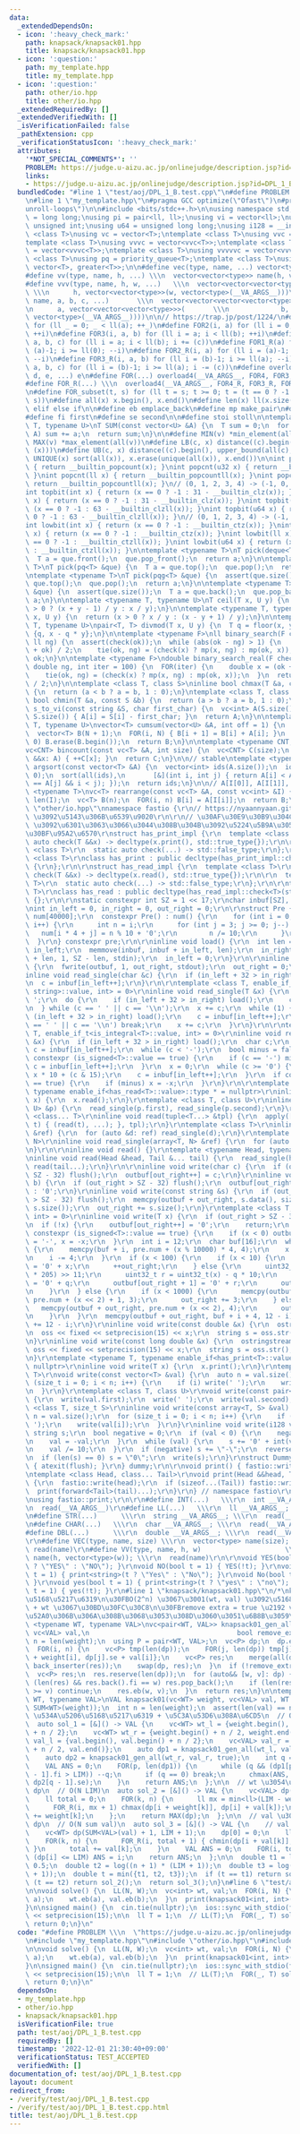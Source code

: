 ```yaml
---
data:
  _extendedDependsOn:
  - icon: ':heavy_check_mark:'
    path: knapsack/knapsack01.hpp
    title: knapsack/knapsack01.hpp
  - icon: ':question:'
    path: my_template.hpp
    title: my_template.hpp
  - icon: ':question:'
    path: other/io.hpp
    title: other/io.hpp
  _extendedRequiredBy: []
  _extendedVerifiedWith: []
  _isVerificationFailed: false
  _pathExtension: cpp
  _verificationStatusIcon: ':heavy_check_mark:'
  attributes:
    '*NOT_SPECIAL_COMMENTS*': ''
    PROBLEM: https://judge.u-aizu.ac.jp/onlinejudge/description.jsp?id=DPL_1_B
    links:
    - https://judge.u-aizu.ac.jp/onlinejudge/description.jsp?id=DPL_1_B
  bundledCode: "#line 1 \"test/aoj/DPL_1_B.test.cpp\"\n#define PROBLEM \\\n  \"https://judge.u-aizu.ac.jp/onlinejudge/description.jsp?id=DPL_1_B\"\
    \n#line 1 \"my_template.hpp\"\n#pragma GCC optimize(\"Ofast\")\n#pragma GCC optimize(\"\
    unroll-loops\")\n\n#include <bits/stdc++.h>\n\nusing namespace std;\n\nusing ll\
    \ = long long;\nusing pi = pair<ll, ll>;\nusing vi = vector<ll>;\nusing u32 =\
    \ unsigned int;\nusing u64 = unsigned long long;\nusing i128 = __int128;\n\ntemplate\
    \ <class T>\nusing vc = vector<T>;\ntemplate <class T>\nusing vvc = vector<vc<T>>;\n\
    template <class T>\nusing vvvc = vector<vvc<T>>;\ntemplate <class T>\nusing vvvvc\
    \ = vector<vvvc<T>>;\ntemplate <class T>\nusing vvvvvc = vector<vvvvc<T>>;\ntemplate\
    \ <class T>\nusing pq = priority_queue<T>;\ntemplate <class T>\nusing pqg = priority_queue<T,\
    \ vector<T>, greater<T>>;\n\n#define vec(type, name, ...) vector<type> name(__VA_ARGS__)\n\
    #define vv(type, name, h, ...) \\\n  vector<vector<type>> name(h, vector<type>(__VA_ARGS__))\n\
    #define vvv(type, name, h, w, ...)   \\\n  vector<vector<vector<type>>> name(\
    \ \\\n      h, vector<vector<type>>(w, vector<type>(__VA_ARGS__)))\n#define vvvv(type,\
    \ name, a, b, c, ...)       \\\n  vector<vector<vector<vector<type>>>> name( \\\
    \n      a, vector<vector<vector<type>>>(       \\\n             b, vector<vector<type>>(c,\
    \ vector<type>(__VA_ARGS__))))\n\n// https://trap.jp/post/1224/\n#define FOR1(a)\
    \ for (ll _ = 0; _ < ll(a); ++_)\n#define FOR2(i, a) for (ll i = 0; i < ll(a);\
    \ ++i)\n#define FOR3(i, a, b) for (ll i = a; i < ll(b); ++i)\n#define FOR4(i,\
    \ a, b, c) for (ll i = a; i < ll(b); i += (c))\n#define FOR1_R(a) for (ll i =\
    \ (a)-1; i >= ll(0); --i)\n#define FOR2_R(i, a) for (ll i = (a)-1; i >= ll(0);\
    \ --i)\n#define FOR3_R(i, a, b) for (ll i = (b)-1; i >= ll(a); --i)\n#define FOR4_R(i,\
    \ a, b, c) for (ll i = (b)-1; i >= ll(a); i -= (c))\n#define overload4(a, b, c,\
    \ d, e, ...) e\n#define FOR(...) overload4(__VA_ARGS__, FOR4, FOR3, FOR2, FOR1)(__VA_ARGS__)\n\
    #define FOR_R(...) \\\n  overload4(__VA_ARGS__, FOR4_R, FOR3_R, FOR2_R, FOR1_R)(__VA_ARGS__)\n\
    \n#define FOR_subset(t, s) for (ll t = s; t >= 0; t = (t == 0 ? -1 : (t - 1) &\
    \ s))\n#define all(x) x.begin(), x.end()\n#define len(x) ll(x.size())\n#define\
    \ elif else if\n\n#define eb emplace_back\n#define mp make_pair\n#define mt make_tuple\n\
    #define fi first\n#define se second\n\n#define stoi stoll\n\ntemplate <typename\
    \ T, typename U>\nT SUM(const vector<U> &A) {\n  T sum = 0;\n  for (auto &&a:\
    \ A) sum += a;\n  return sum;\n}\n\n#define MIN(v) *min_element(all(v))\n#define\
    \ MAX(v) *max_element(all(v))\n#define LB(c, x) distance((c).begin(), lower_bound(all(c),\
    \ (x)))\n#define UB(c, x) distance((c).begin(), upper_bound(all(c), (x)))\n#define\
    \ UNIQUE(x) sort(all(x)), x.erase(unique(all(x)), x.end())\n\nint popcnt(int x)\
    \ { return __builtin_popcount(x); }\nint popcnt(u32 x) { return __builtin_popcount(x);\
    \ }\nint popcnt(ll x) { return __builtin_popcountll(x); }\nint popcnt(u64 x) {\
    \ return __builtin_popcountll(x); }\n// (0, 1, 2, 3, 4) -> (-1, 0, 1, 1, 2)\n\
    int topbit(int x) { return (x == 0 ? -1 : 31 - __builtin_clz(x)); }\nint topbit(u32\
    \ x) { return (x == 0 ? -1 : 31 - __builtin_clz(x)); }\nint topbit(ll x) { return\
    \ (x == 0 ? -1 : 63 - __builtin_clzll(x)); }\nint topbit(u64 x) { return (x ==\
    \ 0 ? -1 : 63 - __builtin_clzll(x)); }\n// (0, 1, 2, 3, 4) -> (-1, 0, 1, 0, 2)\n\
    int lowbit(int x) { return (x == 0 ? -1 : __builtin_ctz(x)); }\nint lowbit(u32\
    \ x) { return (x == 0 ? -1 : __builtin_ctz(x)); }\nint lowbit(ll x) { return (x\
    \ == 0 ? -1 : __builtin_ctzll(x)); }\nint lowbit(u64 x) { return (x == 0 ? -1\
    \ : __builtin_ctzll(x)); }\n\ntemplate <typename T>\nT pick(deque<T> &que) {\n\
    \  T a = que.front();\n  que.pop_front();\n  return a;\n}\n\ntemplate <typename\
    \ T>\nT pick(pq<T> &que) {\n  T a = que.top();\n  que.pop();\n  return a;\n}\n\
    \ntemplate <typename T>\nT pick(pqg<T> &que) {\n  assert(que.size());\n  T a =\
    \ que.top();\n  que.pop();\n  return a;\n}\n\ntemplate <typename T>\nT pick(vc<T>\
    \ &que) {\n  assert(que.size());\n  T a = que.back();\n  que.pop_back();\n  return\
    \ a;\n}\n\ntemplate <typename T, typename U>\nT ceil(T x, U y) {\n  return (x\
    \ > 0 ? (x + y - 1) / y : x / y);\n}\n\ntemplate <typename T, typename U>\nT floor(T\
    \ x, U y) {\n  return (x > 0 ? x / y : (x - y + 1) / y);\n}\n\ntemplate <typename\
    \ T, typename U>\npair<T, T> divmod(T x, U y) {\n  T q = floor(x, y);\n  return\
    \ {q, x - q * y};\n}\n\ntemplate <typename F>\nll binary_search(F check, ll ok,\
    \ ll ng) {\n  assert(check(ok));\n  while (abs(ok - ng) > 1) {\n    auto x = (ng\
    \ + ok) / 2;\n    tie(ok, ng) = (check(x) ? mp(x, ng) : mp(ok, x));\n  }\n  return\
    \ ok;\n}\n\ntemplate <typename F>\ndouble binary_search_real(F check, double ok,\
    \ double ng, int iter = 100) {\n  FOR(iter) {\n    double x = (ok + ng) / 2;\n\
    \    tie(ok, ng) = (check(x) ? mp(x, ng) : mp(ok, x));\n  }\n  return (ok + ng)\
    \ / 2;\n}\n\ntemplate <class T, class S>\ninline bool chmax(T &a, const S &b)\
    \ {\n  return (a < b ? a = b, 1 : 0);\n}\ntemplate <class T, class S>\ninline\
    \ bool chmin(T &a, const S &b) {\n  return (a > b ? a = b, 1 : 0);\n}\n\nvc<int>\
    \ s_to_vi(const string &S, char first_char) {\n  vc<int> A(S.size());\n  FOR(i,\
    \ S.size()) { A[i] = S[i] - first_char; }\n  return A;\n}\n\ntemplate <typename\
    \ T, typename U>\nvector<T> cumsum(vector<U> &A, int off = 1) {\n  int N = A.size();\n\
    \  vector<T> B(N + 1);\n  FOR(i, N) { B[i + 1] = B[i] + A[i]; }\n  if (off ==\
    \ 0) B.erase(B.begin());\n  return B;\n}\n\ntemplate <typename CNT, typename T>\n\
    vc<CNT> bincount(const vc<T> &A, int size) {\n  vc<CNT> C(size);\n  for (auto\
    \ &&x: A) { ++C[x]; }\n  return C;\n}\n\n// stable\ntemplate <typename T>\nvector<int>\
    \ argsort(const vector<T> &A) {\n  vector<int> ids(A.size());\n  iota(all(ids),\
    \ 0);\n  sort(all(ids),\n       [&](int i, int j) { return A[i] < A[j] || (A[i]\
    \ == A[j] && i < j); });\n  return ids;\n}\n\n// A[I[0]], A[I[1]], ...\ntemplate\
    \ <typename T>\nvc<T> rearrange(const vc<T> &A, const vc<int> &I) {\n  int n =\
    \ len(I);\n  vc<T> B(n);\n  FOR(i, n) B[i] = A[I[i]];\n  return B;\n}\n#line 1\
    \ \"other/io.hpp\"\nnamespace fastio {\r\n// https://nyaannyaan.github.io/library/misc/fastio.hpp\
    \ \u3092\u5143\u306B\u6539\u9020\r\n\r\n// \u30AF\u30E9\u30B9\u304C read(), print()\
    \ \u3092\u6301\u3063\u3066\u3044\u308B\u304B\u3092\u5224\u5B9A\u3059\u308B\u30E1\
    \u30BF\u95A2\u6570\r\nstruct has_print_impl {\r\n  template <class T>\r\n  static\
    \ auto check(T &&x) -> decltype(x.print(), std::true_type{});\r\n\r\n  template\
    \ <class T>\r\n  static auto check(...) -> std::false_type;\r\n};\r\n\r\ntemplate\
    \ <class T>\r\nclass has_print : public decltype(has_print_impl::check<T>(std::declval<T>()))\
    \ {\r\n};\r\n\r\nstruct has_read_impl {\r\n  template <class T>\r\n  static auto\
    \ check(T &&x) -> decltype(x.read(), std::true_type{});\r\n\r\n  template <class\
    \ T>\r\n  static auto check(...) -> std::false_type;\r\n};\r\n\r\ntemplate <class\
    \ T>\r\nclass has_read : public decltype(has_read_impl::check<T>(std::declval<T>()))\
    \ {};\r\n\r\nstatic constexpr int SZ = 1 << 17;\r\nchar inbuf[SZ], outbuf[SZ];\r\
    \nint in_left = 0, in_right = 0, out_right = 0;\r\n\r\nstruct Pre {\r\n  char\
    \ num[40000];\r\n  constexpr Pre() : num() {\r\n    for (int i = 0; i < 10000;\
    \ i++) {\r\n      int n = i;\r\n      for (int j = 3; j >= 0; j--) {\r\n     \
    \   num[i * 4 + j] = n % 10 + '0';\r\n        n /= 10;\r\n      }\r\n    }\r\n\
    \  }\r\n} constexpr pre;\r\n\r\ninline void load() {\r\n  int len = in_right -\
    \ in_left;\r\n  memmove(inbuf, inbuf + in_left, len);\r\n  in_right = len + fread(inbuf\
    \ + len, 1, SZ - len, stdin);\r\n  in_left = 0;\r\n}\r\n\r\ninline void flush()\
    \ {\r\n  fwrite(outbuf, 1, out_right, stdout);\r\n  out_right = 0;\r\n}\r\n\r\n\
    inline void read_single(char &c) {\r\n  if (in_left + 32 > in_right) load();\r\
    \n  c = inbuf[in_left++];\r\n}\r\n\r\ntemplate <class T, enable_if_t<is_same<T,\
    \ string>::value, int> = 0>\r\ninline void read_single(T &x) {\r\n  char c = '\
    \ ';\r\n  do {\r\n    if (in_left + 32 > in_right) load();\r\n    c = inbuf[in_left++];\r\
    \n  } while (c == ' ' || c == '\\n');\r\n  x += c;\r\n  while (1) {\r\n    if\
    \ (in_left + 32 > in_right) load();\r\n    c = inbuf[in_left++];\r\n    if (c\
    \ == ' ' || c == '\\n') break;\r\n    x += c;\r\n  }\r\n}\r\n\r\ntemplate <class\
    \ T, enable_if_t<is_integral<T>::value, int> = 0>\r\ninline void read_single(T\
    \ &x) {\r\n  if (in_left + 32 > in_right) load();\r\n  char c;\r\n  do\r\n   \
    \ c = inbuf[in_left++];\r\n  while (c < '-');\r\n  bool minus = false;\r\n  if\
    \ constexpr (is_signed<T>::value == true) {\r\n    if (c == '-') minus = true,\
    \ c = inbuf[in_left++];\r\n  }\r\n  x = 0;\r\n  while (c >= '0') {\r\n    x =\
    \ x * 10 + (c & 15);\r\n    c = inbuf[in_left++];\r\n  }\r\n  if constexpr (is_signed<T>::value\
    \ == true) {\r\n    if (minus) x = -x;\r\n  }\r\n}\r\n\r\ntemplate <typename T,\
    \ typename enable_if<has_read<T>::value>::type * = nullptr>\r\ninline void read_single(T\
    \ x) {\r\n  x.read();\r\n}\r\ntemplate <class T, class U>\r\ninline void read_single(pair<T,\
    \ U> &p) {\r\n  read_single(p.first), read_single(p.second);\r\n}\r\ntemplate\
    \ <class... T>\r\ninline void read(tuple<T...> &tpl) {\r\n  apply([&](auto...\
    \ t) { (read(t), ...); }, tpl);\r\n}\r\ntemplate <class T>\r\ninline void read_single(vector<T>\
    \ &ref) {\r\n  for (auto &d: ref) read_single(d);\r\n}\r\ntemplate <class T, int\
    \ N>\r\ninline void read_single(array<T, N> &ref) {\r\n  for (auto &d: ref) read_single(d);\r\
    \n}\r\n\r\ninline void read() {}\r\ntemplate <typename Head, typename... Tail>\r\
    \ninline void read(Head &head, Tail &... tail) {\r\n  read_single(head);\r\n \
    \ read(tail...);\r\n}\r\n\r\ninline void write(char c) {\r\n  if (out_right >\
    \ SZ - 32) flush();\r\n  outbuf[out_right++] = c;\r\n}\r\ninline void write(bool\
    \ b) {\r\n  if (out_right > SZ - 32) flush();\r\n  outbuf[out_right++] = b ? '1'\
    \ : '0';\r\n}\r\ninline void write(const string &s) {\r\n  if (out_right + s.size()\
    \ > SZ - 32) flush();\r\n  memcpy(outbuf + out_right, s.data(), sizeof(char) *\
    \ s.size());\r\n  out_right += s.size();\r\n}\r\ntemplate <class T, enable_if_t<is_integral<T>::value,\
    \ int> = 0>\r\ninline void write(T x) {\r\n  if (out_right > SZ - 32) flush();\r\
    \n  if (!x) {\r\n    outbuf[out_right++] = '0';\r\n    return;\r\n  }\r\n  if\
    \ constexpr (is_signed<T>::value == true) {\r\n    if (x < 0) outbuf[out_right++]\
    \ = '-', x = -x;\r\n  }\r\n  int i = 12;\r\n  char buf[16];\r\n  while (x >= 10000)\
    \ {\r\n    memcpy(buf + i, pre.num + (x % 10000) * 4, 4);\r\n    x /= 10000;\r\
    \n    i -= 4;\r\n  }\r\n  if (x < 100) {\r\n    if (x < 10) {\r\n      outbuf[out_right]\
    \ = '0' + x;\r\n      ++out_right;\r\n    } else {\r\n      uint32_t q = (uint32_t(x)\
    \ * 205) >> 11;\r\n      uint32_t r = uint32_t(x) - q * 10;\r\n      outbuf[out_right]\
    \ = '0' + q;\r\n      outbuf[out_right + 1] = '0' + r;\r\n      out_right += 2;\r\
    \n    }\r\n  } else {\r\n    if (x < 1000) {\r\n      memcpy(outbuf + out_right,\
    \ pre.num + (x << 2) + 1, 3);\r\n      out_right += 3;\r\n    } else {\r\n   \
    \   memcpy(outbuf + out_right, pre.num + (x << 2), 4);\r\n      out_right += 4;\r\
    \n    }\r\n  }\r\n  memcpy(outbuf + out_right, buf + i + 4, 12 - i);\r\n  out_right\
    \ += 12 - i;\r\n}\r\ninline void write(const double &x) {\r\n  ostringstream oss;\r\
    \n  oss << fixed << setprecision(15) << x;\r\n  string s = oss.str();\r\n  write(s);\r\
    \n}\r\ninline void write(const long double &x) {\r\n  ostringstream oss;\r\n \
    \ oss << fixed << setprecision(15) << x;\r\n  string s = oss.str();\r\n  write(s);\r\
    \n}\r\ntemplate <typename T, typename enable_if<has_print<T>::value>::type * =\
    \ nullptr>\r\ninline void write(T x) {\r\n  x.print();\r\n}\r\ntemplate <class\
    \ T>\r\nvoid write(const vector<T> &val) {\r\n  auto n = val.size();\r\n  for\
    \ (size_t i = 0; i < n; i++) {\r\n    if (i) write(' ');\r\n    write(val[i]);\r\
    \n  }\r\n}\r\ntemplate <class T, class U>\r\nvoid write(const pair<T, U> &val)\
    \ {\r\n  write(val.first);\r\n  write(' ');\r\n  write(val.second);\r\n}\r\ntemplate\
    \ <class T, size_t S>\r\ninline void write(const array<T, S> &val) {\r\n  auto\
    \ n = val.size();\r\n  for (size_t i = 0; i < n; i++) {\r\n    if (i) write('\
    \ ');\r\n    write(val[i]);\r\n  }\r\n}\r\ninline void write(i128 val) {\r\n \
    \ string s;\r\n  bool negative = 0;\r\n  if (val < 0) {\r\n    negative = 1;\r\
    \n    val = -val;\r\n  }\r\n  while (val) {\r\n    s += '0' + int(val % 10);\r\
    \n    val /= 10;\r\n  }\r\n  if (negative) s += \"-\";\r\n  reverse(all(s));\r\
    \n  if (len(s) == 0) s = \"0\";\r\n  write(s);\r\n}\r\nstruct Dummy {\r\n  Dummy()\
    \ { atexit(flush); }\r\n} dummy;\r\n\r\nvoid print() { fastio::write('\\n'); }\r\
    \ntemplate <class Head, class... Tail>\r\nvoid print(Head &&head, Tail &&... tail)\
    \ {\r\n  fastio::write(head);\r\n  if (sizeof...(Tail)) fastio::write(' ');\r\n\
    \  print(forward<Tail>(tail)...);\r\n}\r\n} // namespace fastio\r\nusing fastio::read;\r\
    \nusing fastio::print;\r\n\r\n#define INT(...)   \\\r\n  int __VA_ARGS__; \\\r\
    \n  read(__VA_ARGS__)\r\n#define LL(...)   \\\r\n  ll __VA_ARGS__; \\\r\n  read(__VA_ARGS__)\r\
    \n#define STR(...)      \\\r\n  string __VA_ARGS__; \\\r\n  read(__VA_ARGS__)\r\
    \n#define CHAR(...)   \\\r\n  char __VA_ARGS__; \\\r\n  read(__VA_ARGS__)\r\n\
    #define DBL(...)      \\\r\n  double __VA_ARGS__; \\\r\n  read(__VA_ARGS__)\r\n\
    \r\n#define VEC(type, name, size) \\\r\n  vector<type> name(size);    \\\r\n \
    \ read(name)\r\n#define VV(type, name, h, w)                     \\\r\n  vector<vector<type>>\
    \ name(h, vector<type>(w)); \\\r\n  read(name)\r\n\r\nvoid YES(bool t = 1) { print<string>(t\
    \ ? \"YES\" : \"NO\"); }\r\nvoid NO(bool t = 1) { YES(!t); }\r\nvoid Yes(bool\
    \ t = 1) { print<string>(t ? \"Yes\" : \"No\"); }\r\nvoid No(bool t = 1) { Yes(!t);\
    \ }\r\nvoid yes(bool t = 1) { print<string>(t ? \"yes\" : \"no\"); }\r\nvoid no(bool\
    \ t = 1) { yes(!t); }\r\n#line 1 \"knapsack/knapsack01.hpp\"\n/*\nknapsack01 \u306E\
    \u5168\u5217\u6319\n\u30FBO(2^n) \u3067\u3001(wt, val) \u3092\u5168\u5217\u6319\
    \ + wt \u3067\u30BD\u30FC\u30C8\n\u30FBremove extra = true \u2192 val \u304C\u5897\
    \u52A0\u306B\u306A\u308B\u3068\u3053\u308D\u3060\u3051\u6B8B\u3059\n*/\ntemplate\
    \ <typename WT, typename VAL>\nvc<pair<WT, VAL>> knapsack01_gen_all(vc<WT> weight,\
    \ vc<VAL> val,\n                                     bool remove_extra) {\n  int\
    \ n = len(weight);\n  using P = pair<WT, VAL>;\n  vc<P> dp;\n  dp.eb(0, 0);\n\
    \  FOR(i, n) {\n    vc<P> tmp(len(dp));\n    FOR(j, len(dp)) tmp[j] = {dp[j].fi\
    \ + weight[i], dp[j].se + val[i]};\n    vc<P> res;\n    merge(all(dp), all(tmp),\
    \ back_inserter(res));\n    swap(dp, res);\n  }\n  if (!remove_extra) return dp;\n\
    \  vc<P> res;\n  res.reserve(len(dp));\n  for (auto&& [w, v]: dp) {\n    while\
    \ (len(res) && res.back().fi == w) res.pop_back();\n    if (len(res) && res.back().se\
    \ >= v) continue;\n    res.eb(w, v);\n  }\n  return res;\n}\n\ntemplate <typename\
    \ WT, typename VAL>\nVAL knapsack01(vc<WT> weight, vc<VAL> val, WT LIM) {\n  chmin(LIM,\
    \ SUM<WT>(weight));\n  int n = len(weight);\n  assert(len(val) == n);\n\n  //\
    \ \u534A\u5206\u5168\u5217\u6319 + \u5C3A\u53D6\u308A\u6CD5\n  // O(2^{N/2})\n\
    \  auto sol_1 = [&]() -> VAL {\n    vc<WT> wt_l = {weight.begin(), weight.begin()\
    \ + n / 2};\n    vc<WT> wt_r = {weight.begin() + n / 2, weight.end()};\n    vc<VAL>\
    \ val_l = {val.begin(), val.begin() + n / 2};\n    vc<VAL> val_r = {val.begin()\
    \ + n / 2, val.end()};\n    auto dp1 = knapsack01_gen_all(wt_l, val_l, true);\n\
    \    auto dp2 = knapsack01_gen_all(wt_r, val_r, true);\n    int q = len(dp2);\n\
    \    VAL ANS = 0;\n    FOR(p, len(dp1)) {\n      while (q && (dp1[p].fi + dp2[q\
    \ - 1].fi > LIM)) --q;\n      if (q == 0) break;\n      chmax(ANS, dp1[p].se +\
    \ dp2[q - 1].se);\n    }\n    return ANS;\n  };\n\n  // wt \u3054\u3068\u306E\
    \ dp\n  // O(N LIM)\n  auto sol_2 = [&]() -> VAL {\n    vc<VAL> dp(LIM + 1);\n\
    \    ll total = 0;\n    FOR(k, n) {\n      ll mx = min<ll>(LIM - weight[k], total);\n\
    \      FOR_R(i, mx + 1) chmax(dp[i + weight[k]], dp[i] + val[k]);\n      total\
    \ += weight[k];\n    };\n    return MAX(dp);\n  };\n\n  // val \u3054\u3068\u306E\
    \ dp\n  // O(N sum val)\n  auto sol_3 = [&]() -> VAL {\n    // val -> min wt\n\
    \    vc<WT> dp(SUM<VAL>(val) + 1, LIM + 1);\n    dp[0] = 0;\n    ll total = 0;\n\
    \    FOR(k, n) {\n      FOR_R(i, total + 1) { chmin(dp[i + val[k]], dp[i] + weight[k]);\
    \ }\n      total += val[k];\n    }\n    VAL ANS = 0;\n    FOR(i, total + 1) if\
    \ (dp[i] <= LIM) ANS = i;\n    return ANS;\n  };\n\n  double t1 = log(2) * n *\
    \ 0.5;\n  double t2 = log((n + 1) * (LIM + 1));\n  double t3 = log((n + 1) * (SUM<WT>(val)\
    \ + 1));\n  double t = min({t1, t2, t3});\n  if (t == t1) return sol_1();\n  if\
    \ (t == t2) return sol_2();\n  return sol_3();\n}\n#line 6 \"test/aoj/DPL_1_B.test.cpp\"\
    \n\nvoid solve() {\n  LL(N, W);\n  vc<int> wt, val;\n  FOR(i, N) {\n    LL(b,\
    \ a);\n    wt.eb(a), val.eb(b);\n  }\n  print(knapsack01<int, int>(wt, val, W));\n\
    }\n\nsigned main() {\n  cin.tie(nullptr);\n  ios::sync_with_stdio(false);\n  cout\
    \ << setprecision(15);\n\n  ll T = 1;\n  // LL(T);\n  FOR(_, T) solve();\n\n \
    \ return 0;\n}\n"
  code: "#define PROBLEM \\\n  \"https://judge.u-aizu.ac.jp/onlinejudge/description.jsp?id=DPL_1_B\"\
    \n#include \"my_template.hpp\"\n#include \"other/io.hpp\"\n#include \"knapsack/knapsack01.hpp\"\
    \n\nvoid solve() {\n  LL(N, W);\n  vc<int> wt, val;\n  FOR(i, N) {\n    LL(b,\
    \ a);\n    wt.eb(a), val.eb(b);\n  }\n  print(knapsack01<int, int>(wt, val, W));\n\
    }\n\nsigned main() {\n  cin.tie(nullptr);\n  ios::sync_with_stdio(false);\n  cout\
    \ << setprecision(15);\n\n  ll T = 1;\n  // LL(T);\n  FOR(_, T) solve();\n\n \
    \ return 0;\n}\n"
  dependsOn:
  - my_template.hpp
  - other/io.hpp
  - knapsack/knapsack01.hpp
  isVerificationFile: true
  path: test/aoj/DPL_1_B.test.cpp
  requiredBy: []
  timestamp: '2022-12-01 21:30:40+09:00'
  verificationStatus: TEST_ACCEPTED
  verifiedWith: []
documentation_of: test/aoj/DPL_1_B.test.cpp
layout: document
redirect_from:
- /verify/test/aoj/DPL_1_B.test.cpp
- /verify/test/aoj/DPL_1_B.test.cpp.html
title: test/aoj/DPL_1_B.test.cpp
---
```

